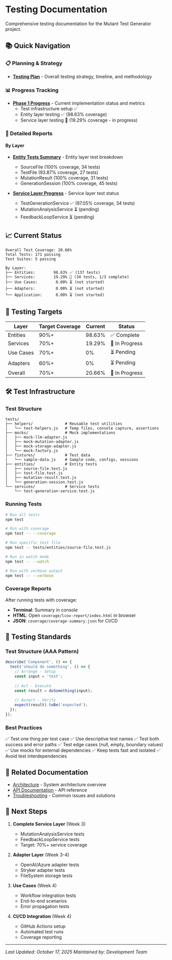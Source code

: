 # Testing Documentation

Comprehensive testing documentation for the Mutant Test Generator project.

## 📚 Quick Navigation

### 📋 Planning & Strategy
- **[Testing Plan](./TESTING_PLAN.md)** - Overall testing strategy, timeline, and methodology

### 📊 Progress Tracking
- **[Phase 1 Progress](./PHASE1_PROGRESS.md)** - Current implementation status and metrics
  - Test infrastructure setup ✅
  - Entity layer testing ✅ (98.63% coverage)
  - Service layer testing 🔄 (19.29% coverage - in progress)

### 📖 Detailed Reports

#### By Layer
- **[Entity Tests Summary](./ENTITY_TESTS_SUMMARY.md)** - Entity layer test breakdown
  - SourceFile (100% coverage, 34 tests)
  - TestFile (93.87% coverage, 27 tests)
  - MutationResult (100% coverage, 31 tests)
  - GenerationSession (100% coverage, 45 tests)

- **[Service Layer Progress](./SERVICE_LAYER_PROGRESS.md)** - Service layer test status
  - TestGenerationService ✅ (97.05% coverage, 34 tests)
  - MutationAnalysisService ⏳ (pending)
  - FeedbackLoopService ⏳ (pending)

## 📈 Current Status

```
Overall Test Coverage: 20.66%
Total Tests: 171 passing
Test Suites: 5 passing

By Layer:
├── Entities:        98.63% ✅ (137 tests)
├── Services:        19.29% 🔄 (34 tests, 1/3 complete)
├── Use Cases:        0.00% ⏳ (not started)
├── Adapters:         0.00% ⏳ (not started)
└── Application:      0.00% ⏳ (not started)
```

## 🎯 Testing Targets

| Layer | Target Coverage | Current | Status |
|-------|----------------|---------|--------|
| Entities | 90%+ | 98.63% | ✅ Complete |
| Services | 70%+ | 19.29% | 🔄 In Progress |
| Use Cases | 70%+ | 0% | ⏳ Pending |
| Adapters | 60%+ | 0% | ⏳ Pending |
| Overall | 70%+ | 20.66% | 🔄 In Progress |

## 🛠️ Test Infrastructure

### Test Structure
```
tests/
├── helpers/              # Reusable test utilities
│   └── test-helpers.js   # Temp files, console capture, assertions
├── mocks/                # Mock implementations
│   ├── mock-llm-adapter.js
│   ├── mock-mutation-adapter.js
│   ├── mock-storage-adapter.js
│   └── mock-factory.js
├── fixtures/             # Test data
│   └── sample-data.js    # Sample code, configs, sessions
├── entities/             # Entity tests
│   ├── source-file.test.js
│   ├── test-file.test.js
│   ├── mutation-result.test.js
│   └── generation-session.test.js
└── services/             # Service tests
    └── test-generation-service.test.js
```

### Running Tests

```bash
# Run all tests
npm test

# Run with coverage
npm test -- --coverage

# Run specific test file
npm test -- tests/entities/source-file.test.js

# Run in watch mode
npm test -- --watch

# Run with verbose output
npm test -- --verbose
```

### Coverage Reports

After running tests with coverage:
- **Terminal**: Summary in console
- **HTML**: Open `coverage/lcov-report/index.html` in browser
- **JSON**: `coverage/coverage-summary.json` for CI/CD

## 📝 Testing Standards

### Test Structure (AAA Pattern)
```javascript
describe('Component', () => {
  test('should do something', () => {
    // Arrange - Setup
    const input = 'test';
    
    // Act - Execute
    const result = doSomething(input);
    
    // Assert - Verify
    expect(result).toBe('expected');
  });
});
```

### Best Practices
✅ Test one thing per test case
✅ Use descriptive test names
✅ Test both success and error paths
✅ Test edge cases (null, empty, boundary values)
✅ Use mocks for external dependencies
✅ Keep tests fast and isolated
✅ Avoid test interdependencies

## 🔗 Related Documentation

- [Architecture](../ARCHITECTURE.md) - System architecture overview
- [API Documentation](../API.md) - API reference
- [Troubleshooting](../TROUBLESHOOTING.md) - Common issues and solutions

## 🚀 Next Steps

1. **Complete Service Layer** (Week 3)
   - MutationAnalysisService tests
   - FeedbackLoopService tests
   - Target: 70%+ service coverage

2. **Adapter Layer** (Week 3-4)
   - OpenAI/Azure adapter tests
   - Stryker adapter tests
   - FileSystem storage tests

3. **Use Cases** (Week 4)
   - Workflow integration tests
   - End-to-end scenarios
   - Error propagation tests

4. **CI/CD Integration** (Week 4)
   - GitHub Actions setup
   - Automated test runs
   - Coverage reporting

---

*Last Updated: October 17, 2025*
*Maintained by: Development Team*
